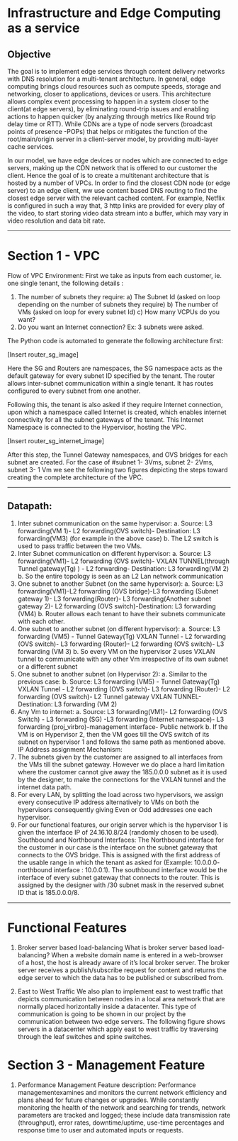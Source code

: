 
# Infrastructure and Edge Computing as a service

## Objective 
The goal is to implement edge services through content delivery networks with DNS resolution for a multi-tenant architecture. In general, edge computing brings cloud resources such as compute speeds, storage and networking, closer to applications, devices or users. This architecture allows complex event processing to happen in a system closer to the client(at edge servers), by eliminating round-trip issues and enabling actions to happen quicker (by analyzing through metrics like Round trip delay time or RTT). While CDNs are a type of node servers (broadcast points of presence -POPs) that helps or mitigates the function of the root/main/origin server in a client-server model, by providing multi-layer cache services.

In our model, we have edge devices or nodes which are connected to edge servers, making up the CDN network that is offered to our customer the client. Hence the goal of is to create a multitenant architecture that is hosted by a number of VPCs. In order to find the closest CDN node (or edge server) to an edge client, ww use content based DNS routing to find the closest edge server with the relevant cached content. For example, Netflix is configured in such a way that, 3 http links are provided for every play of the video, to start storing video data stream into a buffer, which may vary in video resolution and data bit rate.

---

# Section 1 - VPC
Flow of VPC Environment:
First we take as​ inputs from each customer​, ie. one single tenant, the following details :
1) The number of subnets they require:
a) The Subnet Id (asked on loop depending on the number of subnets they require)
b) The number of VMs (asked on loop for every subnet Id)
c) How many VCPUs do you want?
2) Do you want an Internet connection?
Ex: 3 subnets were asked.

The Python code is automated to generate the following architecture first:

[Insert router_sg_image]

Here the SG and Routers are namespaces, the SG namespace acts as the default gateway for every subnet ID specified by the tenant. The router allows inter-subnet communication within a single tenant. It has routes configured to every subnet from one another.

Following this, the tenant is also asked if they require Internet connection, upon which a namespace called Internet is created, which enables internet connectivity for all the subnet gateways of the tenant.
This Internet Namespace is connected to the Hypervisor, hosting the VPC.

[Insert router_sg_internet_image]

After this step, the Tunnel Gateway namespaces, and OVS bridges for each subnet are created.
For the case of #subnet 1- 3Vms, subnet 2- 2Vms, subnet 3- 1 Vm we see the following two figures depicting the steps toward creating the complete architecture of the VPC.

---
## Datapath:
1. Inter subnet communication on the same hypervisor:
a. Source: L3 forwarding(VM 1)- L2 forwarding(OVS switch)- Destination: L3 forwarding(VM3) (for example in the above case)
b. The L2 switch is used to pass traffic between the two VMs.
2. Inter Subnet communication on different hypervisor:
a. Source: L3 forwarding(VM1)- L2 forwarding (OVS switch)- VXLAN TUNNEL(through Tunnel gateway(Tg) ) - L2 forwarding- Destination: L3 forwarding(VM 2)
b. So the entire topology is seen as an L2 Lan network communication
3. One subnet to another Subnet (on the same hypervisor):
a. Source: L3 forwarding(VM1)-L2 forwarding (OVS bridge)-L3 forwarding (Subnet gateway 1)- L3 forwarding(Router)- L3 forwarding(Another subnet gateway 2)- L2 forwarding (OVS switch)-Destination: L3 forwarding (VM4)
b. Router allows each tenant to have their subnets communicate with each other.
4. One subnet to another subnet (on different hypervisor):
a. Source: L3 forwarding (VM5) - Tunnel Gateway(Tg) VXLAN Tunnel - L2 forwarding (OVS switch)- L3 forwarding (Router)- L2 forwarding (OVS switch)- L3 forwarding (VM 3)
b. So every VM on the hypervisor 2 uses VXLAN tunnel to communicate with any other Vm irrespective of its own subnet or a different subnet
5. One subnet to another subnet (on Hypervisor 2):
a. Similar to the previous case:
b. Source: L3 forwarding (VM5) - Tunnel Gateway(Tg) VXLAN Tunnel - L2 forwarding (OVS switch)- L3 forwarding (Router)- L2 forwarding (OVS switch)- L2 Tunnel gateway VXLAN TUNNEL- Destination: L3 forwarding (VM 2)
 6. Any Vm to internet:
a. Source: L3 forwarding(VM1)- L2 forwarding (OVS Switch) - L3 forwarding (SG) -L3 forwarding (Internet namespace)- L3 forwarding (proj_virbro)-management interface- Public network
b. If the VM is on Hypervisor 2, then the VM goes till the OVS switch of its subnet on hypervisor 1 and follows the same path as mentioned above.
IP Address assignment Mechanism:
1. The subnets given by the customer are assigned to all interfaces from the VMs till the subnet
gateway. However we do place a hard limitation where the customer cannot give away the 185.0.0.0 subnet as it is used by the designer, to make the connections for the VXLAN tunnel and the internet data path.
2. For every LAN, by splitting the load across two hypervisors, we assign every consecutive IP address alternatively to VMs on both the hypervisors consequently giving Even or Odd addresses one each hypervisor.
3. For our functional features, our origin server which is the hypervisor 1 is given the interface IP of 24.16.10.8/24 (randomly chosen to be used).
Southbound and Northbound Interfaces:
The Northbound interface for the customer in our case is the interface on the subnet gateway that connects to the OVS bridge. This is assigned with the first address of the usable range in which the tenant as asked for (Example: 10.0.0.0- northbound interface : 10.0.0.1). The southbound interface would be the interface of every subnet gateway that connects to the router. This is assigned by the designer with /30 subnet mask in the reserved subnet ID that is 185.0.0.0/8.

--- 

# Functional Features
1. Broker server based load-balancing What is broker server based load-balancing?
When a website domain name is entered in a web-browser of a host, the host is already aware of it’s local broker server. The broker server receives a publish/subscribe request for content and returns the edge server to which the data has to be published or subscribed from.

2.  East to West Traffic
We also plan to implement east to west traffic that depicts communication between nodes in a local area network that are normally placed horizontally inside a datacenter. This type of communication is going to be shown in our project by the communication between two edge servers. The following figure shows servers in a datacenter which apply east to west traffic by traversing through the leaf switches and spine switches.

# Section 3 - Management Feature

1. Performance Management Feature description: 
	Performance management​ examines and monitors the current network efficiency and plans ahead for future changes or upgrades. While constantly monitoring the health of the network and searching for trends, network parameters are tracked and logged; these include data transmission rate (throughput), error rates, downtime/uptime, use-time percentages and response time to user and automated inputs or requests.




